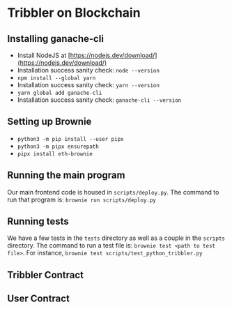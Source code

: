 # Tribbler on Blockchain

## Installing ganache-cli
- Install NodeJS at [https://nodejs.dev/download/](https://nodejs.dev/download/)
- Installation success sanity check: `node --version`
- `npm install --global yarn`
- Installation success sanity check: `yarn --version`
- `yarn global add ganache-cli`
- Installation success sanity check: `ganache-cli --version`
## Setting up Brownie
- `python3 -m pip install --user pipx`
- `python3 -m pipx ensurepath`
- `pipx install eth-brownie`

## Running the main program
Our main frontend code is housed in `scripts/deploy.py`. The command to run that program is: `brownie run scripts/deploy.py`

## Running tests
We have a few tests in the `tests` directory as well as a couple in the `scripts` directory. The command to run a test file is: `brownie test <path to test file>`. For instance, `brownie test scripts/test_python_tribbler.py`

## Tribbler Contract
## User Contract